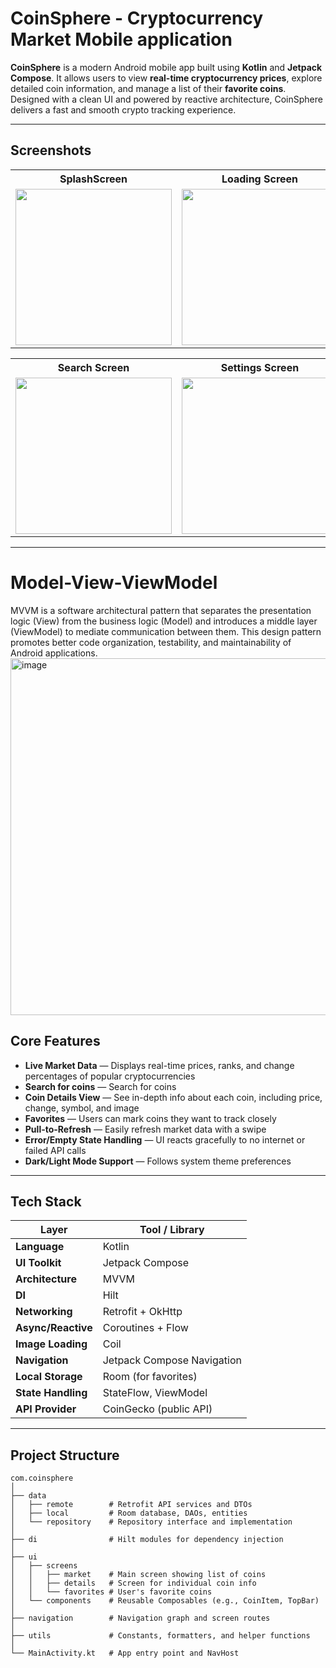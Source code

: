 # CoinSphere - Cryptocurrency Market Mobile application

**CoinSphere** is a modern Android mobile app built using **Kotlin** and **Jetpack Compose**. It allows users to view **real-time cryptocurrency prices**, explore detailed coin information, and manage a list of their **favorite coins**. Designed with a clean UI and powered by reactive architecture, CoinSphere delivers a fast and smooth crypto tracking experience.

---
## Screenshots

<table>
  <tr>
    <th>SplashScreen</th>
    <th>Loading Screen</th>
    <th>Market Screen</th>
  </tr>
  <tr>
    <td align="center">
      <img src="https://github.com/user-attachments/assets/877faeac-9441-472e-948c-3711a50f224f" width="250"/>
    </td>
    <td align="center">
      <img src="https://github.com/user-attachments/assets/7a69e70a-a773-43ab-90ec-d2b7a72c86ca" width="250"/>
    </td>
    <td align="center">
      <img src="https://github.com/user-attachments/assets/3f217815-f3db-477d-a1c4-4e091125f715"  width="250"/>
    </td>
  </tr>
</table>
<table>
  <tr>
    <th>Search Screen</th>
    <th>Settings Screen</th>
    <th>Error Screen</th>
  </tr>
  <tr>
    <td align="center">
      <img  src="https://github.com/user-attachments/assets/b9a14881-dc19-4f9e-8bc5-ce3dd54476b3" width="250"/>
    </td>
    <td align="center">
      <img src="https://github.com/user-attachments/assets/6449c99a-f1d5-4030-82dd-cb793540cc80" width="250"/>
    </td>
    <td align="center">
      <img src="https://github.com/user-attachments/assets/d1515e8c-a0f8-4d8f-9c9f-e07310b43dab" width="250"/>
    </td>
  </tr>
</table>




---
# Model-View-ViewModel

MVVM is a software architectural pattern that separates the presentation logic (View) from the business logic (Model) and introduces a middle layer (ViewModel) to mediate communication between them. This design pattern promotes better code organization, testability, and maintainability of Android applications.
<img width="960" height="571" alt="image" src="https://github.com/user-attachments/assets/fb417718-ec6f-4aa2-9810-dfa88e7035f7" />


## Core Features

- **Live Market Data** — Displays real-time prices, ranks, and change percentages of popular cryptocurrencies
- **Search for coins** — Search for coins
- **Coin Details View** — See in-depth info about each coin, including price, change, symbol, and image
- **Favorites** — Users can mark coins they want to track closely
- **Pull-to-Refresh** — Easily refresh market data with a swipe
- **Error/Empty State Handling** — UI reacts gracefully to no internet or failed API calls
- **Dark/Light Mode Support** — Follows system theme preferences

---

## Tech Stack

| Layer             | Tool / Library        |
|------------------|------------------------|
| **Language**     | Kotlin                 |
| **UI Toolkit**   | Jetpack Compose        |
| **Architecture** | MVVM                   |
| **DI**           | Hilt                   |
| **Networking**   | Retrofit + OkHttp      |
| **Async/Reactive**| Coroutines + Flow     |
| **Image Loading**| Coil                   |
| **Navigation**   | Jetpack Compose Navigation |
| **Local Storage**| Room (for favorites)   |
| **State Handling**| StateFlow, ViewModel  |
| **API Provider** | CoinGecko (public API) |

---

## Project Structure

```text
com.coinsphere
│
├── data
│   ├── remote        # Retrofit API services and DTOs
│   ├── local         # Room database, DAOs, entities
│   └── repository    # Repository interface and implementation
│
├── di                # Hilt modules for dependency injection
│
├── ui
│   ├── screens
│   │   ├── market    # Main screen showing list of coins
│   │   ├── details   # Screen for individual coin info
│   │   └── favorites # User's favorite coins
│   └── components    # Reusable Composables (e.g., CoinItem, TopBar)
│
├── navigation        # Navigation graph and screen routes
│
├── utils             # Constants, formatters, and helper functions
│
└── MainActivity.kt   # App entry point and NavHost
```


